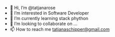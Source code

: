 - 👋 Hi, I’m @tatjanarose
- 👀 I’m interested in Software Developer
- 🌱 I’m currently learning stack phython
- 💞️ I’m looking to collaborate on ...
- 📫 How to reach me tatjanaschipper@gmail.com

<!---
tatjanarose/tatjanarose is a ✨ special ✨ repository because its `README.md` (this file) appears on your GitHub profile.
You can click the Preview link to take a look at your changes.
--->
